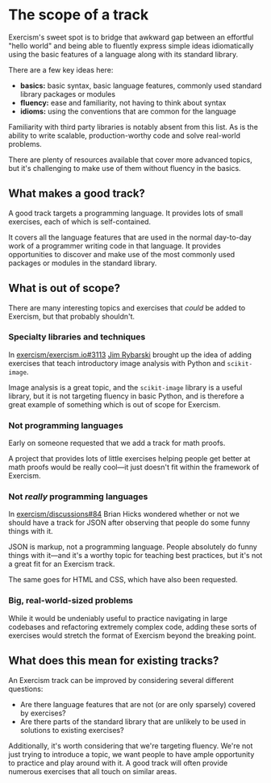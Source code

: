 # The scope of a track

Exercism's sweet spot is to bridge that awkward gap between an effortful "hello world" and being able to fluently express simple ideas idiomatically using the basic features of a language along with its standard library.

There are a few key ideas here:

* **basics:** basic syntax, basic language features, commonly used standard library packages or modules
* **fluency:** ease and familiarity, not having to think about syntax
* **idioms:** using the conventions that are common for the language

Familiarity with third party libraries is notably absent from this list.
As is the ability to write scalable, production-worthy code and solve real-world problems.

There are plenty of resources available that cover more advanced topics, but it's challenging to make use of them without fluency in the basics.

## What makes a good track?

A good track targets a programming language.
It provides lots of small exercises, each of which is self-contained.

It covers all the language features that are used in the normal day-to-day work of a programmer writing code in that language.
It provides opportunities to discover and make use of the most commonly used packages or modules in the standard library.

## What is out of scope?

There are many interesting topics and exercises that _could_ be added to Exercism, but that probably shouldn't.

### Specialty libraries and techniques

In [exercism/exercism.io#3113](https://github.com/exercism/exercism.io/issues/3113) [Jim Rybarski](https://github.com/jimrybarski) brought up the idea of adding exercises that teach introductory image analysis with Python and `scikit-image`.

Image analysis is a great topic, and the `scikit-image` library is a useful library, but it is not targeting fluency in basic Python, and is therefore a great example of something which is out of scope for Exercism.

### Not programming languages

Early on someone requested that we add a track for math proofs.

A project that provides lots of little exercises helping people get better at math proofs would be really cool—it just doesn't fit within the framework of Exercism.

### Not _really_ programming languages

In [exercism/discussions#84](https://github.com/exercism/discussions/issues/84) Brian Hicks wondered whether or not we should have a track for JSON after observing that people do some funny things with it.

JSON is markup, not a programming language.
People absolutely do funny things with it—and it's a worthy topic for teaching best practices, but it's not a great fit for an Exercism track.

The same goes for HTML and CSS, which have also been requested.

### Big, real-world-sized problems

While it would be undeniably useful to practice navigating in large codebases and refactoring extremely complex code, adding these sorts of exercises would stretch the format of Exercism beyond the breaking point.

## What does this mean for existing tracks?

An Exercism track can be improved by considering several different questions:

* Are there language features that are not (or are only sparsely) covered by exercises?
* Are there parts of the standard library that are unlikely to be used in solutions to existing exercises?

Additionally, it's worth considering that we're targeting fluency.
We're not just trying to introduce a topic, we want people to have ample opportunity to practice and play around with it.
A good track will often provide numerous exercises that all touch on similar areas.
